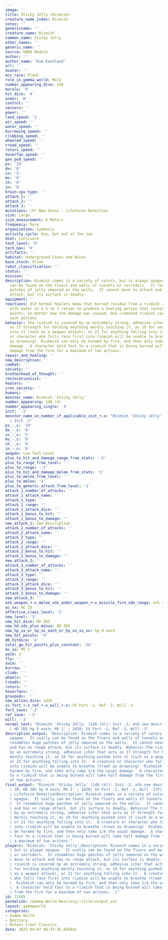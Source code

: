 ```yaml
---
image: ''
title: Sticky Jelly «Rismish»
creature_name_index: Rismish
notes: ''
genericname: ''
creature_name: Rismish
common_name: Sticky Jelly
other_names: ''
generic_name: ''
source: GW08 Module
author: ''
author_name: 'Kim Eastland'
url: ''
avatar: ''
mcc_race: Plant
role_in_gamma_world: Mold
number_appearing_dice: 1d8
morale: '0'
hit_dice: '4'
armor: '0'
control: ''
sensors: ''
power: ''
land_speed: '1'
air_speed: ''
water_speed: ''
burrowing_speed: ''
climbing_speed: ''
wheeled_speed: ''
tread_speed: ''
rotors_speed: ''
hoverfan_speed: ''
gav_pod_speed: ''
ps: '19'
dx: '0'
cn: '5'
ms: '0'
ch: '0'
in: '0'
brain-cpu type: ''
attack_1: ''
attack_2: ''
attack_3: ''
mutations: (P) New Sense - Lifeforce Detection
size: Large
size_measurement: 6 Meters
frequency: Rare
organization: Symbosis
activity_cycle: Any, but out of the sun
diet: Carnivore
tech_level: '0'
tech_max: '0'
artifacts: ''
habitat: Underground Caves and Ruins
base_stock: Slime
robot_classification: ''
status: ''
mission: ''
description: Rismish comes in a variety of colors, but is always opague.  It usally
  can be found on the floors and walls of tunnels or corridors.  It resembles huge
  patches of jelly smeared on the walls.  It cannot move to attack and has no range
  attack, but its surface is deadly.
equipment: ''
reactions: Old herbal healers know that burned residue from a rismish can be mixed
  with water in a 5 to 1 ration to produce a healing potion that restores 1d12 hit
  points, no matter how the damage was caused. One cremated rismish can produce 2
  such potions
behavior: The rismish is covered by an extremely strong, adhesive ichor that acts
  as 17 Strength for holding anything merely touching it, as 19 for anything pushed
  into it (such as a weapon attack), or 21 for anything falling into it.  A creature
  or character who falls face first into rismish will be unable to breathe (treat
  as drowning)  Rishmish can only be harmed by fire, and then only take 1/4 the usual
  damage.  A character held fast to a rismish that is being burned will take half
  damage from the fire for a maximum of two actions.
repair_and_healing: ''
new_description: ''
combat: ''
society: ''
brotherhood_of_thought: ''
restorationsist: ''
healers: ''
iron_society: ''
humans: ''
monster_name: Rismish 'Sticky Jelly'
number_appearing: 1d8 (4)
number_appearing_single: '4'
init: '-2'
monster_name_xx_number_if_applicable_init_+-x: "Rismish 'Sticky Jelly' (1d8 (4)):\
  \ Init -2"
ps_-_c: '19'
dx_-_c: '0'
cn_-_c: '5'
ms_-_c: '0'
ch_-_c: '0'
in_-_c: '0'
weapon: Low Tech Level
plus_to_hit_and_damage_range_from_stats: '-3'
plus_to_range_from_level: ''
plus_to_range: '-2'
plus_to_hit_and_damage_melee_from_stats: '3'
plus_to_melee_from_level: ''
plus_to_melee: '4'
plus_to_generic_attack_from_level: '1'
attack_1_number_of_attacks: ''
attack_1_attack_name: ''
attack_1_type: ''
attack_1_range: ''
attack_1_attack_dice: ''
attack_1_bonus_to_hit: ''
attack_1_bonus_to_damage: ''
new_attack_1: See Description
attack_2_number_of_attacks: ''
attack_2_attack_name: ''
attack_2_type: ''
attack_2_range: ''
attack_2_attack_dice: ''
attack_2_bonus_to_hit: ''
attack_2_bonus_to_damage: ''
new_attack_2: ''
attack_3_number_of_attacks: ''
attack_3_attack_name: ''
attack_3_type: ''
attack_3_range: ''
attack_3_attack_dice: ''
attack_3_bonus_to_hit: ''
attack_3_bonus_to_damage: ''
new_attack_3: ''
atk_weapon_+-x_melee_xdx_andor_weapon_+-x_missile_fire_xdx_range: atk see description
ac_xx: AC 10
effective_class_level: '2'
new_level: '3'
new_hit_dice: HD 3D5
new_hd_xdx_plus_minus: HD 3D5
new_hp_xx_or_hp_xx_each_or_hp_xx_xx_xx: hp 9 each
new_hit_points: '9'
d6_hitdice: '4'
total_gw_hit_points_plus_constant: '24'
mv_xx: MV 1'
walk: 1'
fly: ''
swim: ''
burrow: ''
climb: ''
wheels: ''
treads: ''
rotors: ''
hoverfans: ''
gravpods: ''
new_action_dice: 1d20
sv_fort_+-x_ref_+-x_will_+-x: SV Fort -2, Ref -3, Will -3
fort_save: '-2'
ref_save: '-3'
will: '-3'
normal_text: "Rismish 'Sticky Jelly' (1d8 (4)): Init -2; atk see description; AC 10;\
  \ HD 3D5 hp 9 each; MV 1' ; 1d20; SV Fort -2, Ref -3, Will -3"
description_output: 'Description: Rismish comes in a variety of colors, but is always
  opague.  It usally can be found on the floors and walls of tunnels or corridors.  It
  resembles huge patches of jelly smeared on the walls.  It cannot move to attack
  and has no range attack, but its surface is deadly. Behavior:The rismish is covered
  by an extremely strong, adhesive ichor that acts as 17 Strength for holding anything
  merely touching it, as 19 for anything pushed into it (such as a weapon attack),
  or 21 for anything falling into it.  A creature or character who falls face first
  into rismish will be unable to breathe (treat as drowning)  Rishmish can only be
  harmed by fire, and then only take 1/4 the usual damage.  A character held fast
  to a rismish that is being burned will take half damage from the fire for a maximum
  of two actions.'
final_output: "Rismish 'Sticky Jelly' (1d8 (4)): Init -2; atk see description; AC\
  \ 10; HD 3D5 hp 9 each; MV 1' ; 1d20; SV Fort -2, Ref -3, Will -3(P) New Sense -\
  \ Lifeforce DetectionDescription: Rismish comes in a variety of colors, but is always\
  \ opague.  It usally can be found on the floors and walls of tunnels or corridors.\
  \  It resembles huge patches of jelly smeared on the walls.  It cannot move to attack\
  \ and has no range attack, but its surface is deadly. Behavior:The rismish is covered\
  \ by an extremely strong, adhesive ichor that acts as 17 Strength for holding anything\
  \ merely touching it, as 19 for anything pushed into it (such as a weapon attack),\
  \ or 21 for anything falling into it.  A creature or character who falls face first\
  \ into rismish will be unable to breathe (treat as drowning)  Rishmish can only\
  \ be harmed by fire, and then only take 1/4 the usual damage.  A character held\
  \ fast to a rismish that is being burned will take half damage from the fire for\
  \ a maximum of two actions."
players: "Rismish; 'Sticky Jelly';Description: Rismish comes in a variety of colors,\
  \ but is always opague.  It usally can be found on the floors and walls of tunnels\
  \ or corridors.  It resembles huge patches of jelly smeared on the walls.  It cannot\
  \ move to attack and has no range attack, but its surface is deadly. Behavior:The\
  \ rismish is covered by an extremely strong, adhesive ichor that acts as 17 Strength\
  \ for holding anything merely touching it, as 19 for anything pushed into it (such\
  \ as a weapon attack), or 21 for anything falling into it.  A creature or character\
  \ who falls face first into rismish will be unable to breathe (treat as drowning)\
  \  Rishmish can only be harmed by fire, and then only take 1/4 the usual damage.\
  \  A character held fast to a rismish that is being burned will take half damage\
  \ from the fire for a maximum of two actions.  |"
id: 71505
permalink: /Gamma-World-Bestiary/:title:output_ext
layout: gammaworld
categories:
- Gamma World
- Bestiary
- Mutant Crawl Classics
date: 2023-04-07 08:37:35.650441
---
```

